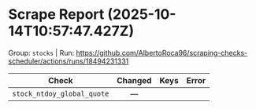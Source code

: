 # Scrape Report (2025-10-14T10:57:47.427Z)

Group: `stocks`  |  Run: https://github.com/AlbertoRoca96/scraping-checks-scheduler/actions/runs/18494231331

| Check | Changed | Keys | Error |
|---|:---:|:--|:--|
| `stock_ntdoy_global_quote` | — |  |  |
